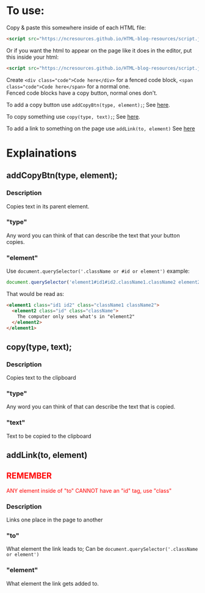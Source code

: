# To use:

Copy & paste this somewhere inside of each HTML file:
``` html
<script src="https://ncresources.github.io/HTML-blog-resources/script.js"></script>
```

Or if you want the html to appear on the page like it does in the editor, put this inside your html:
``` html
<script src="https://ncresources.github.io/HTML-blog-resources/script.js">var pre=1</script>
```

Create ```<div class="code">Code here</div>``` for a fenced code block, ```<span class="code">Code here</span>``` for a normal one.  
Fenced code blocks have a copy button, normal ones don't.


To add a copy button use ```addCopyBtn(type, element);```; See [here](#addcopybtntype-element).

To copy something use ```copy(type, text);```; See [here](#copytype-text).

To add a link to something on the page use ```addLink(to, element)``` See [here](#addlinkto-element)

# Explainations

## addCopyBtn(type, element);

### Description

Copies text in its parent element.

### "type"

Any word you can think of that can describe the text that your button copies.

### "element"

Use ```document.querySelector('.className or #id or element')``` example: 
``` js
document.querySelector('element1#id1#id2.className1.className2 element2.className#id')
```
That would be read as:
``` html
<element1 class="id1 id2" class="className1 className2">
  <element2 class="id" class="className">
    The computer only sees what's in "element2"
  </element2>
</element1>
```

## copy(type, text);

### Description

Copies text to the clipboard

### "type"

Any word you can think of that can describe the text that is copied.

### "text"

Text to be copied to the clipboard

## addLink(to, element)
<span style="color:red;">
<h2>REMEMBER</h2>
ANY element inside of "to" CANNOT have an "id" tag, use "class"
</span>

### Description

Links one place in the page to another

### "to"

What element the link leads to; Can be ```document.querySelector('.className or element')```

### "element"

What element the link gets added to.

